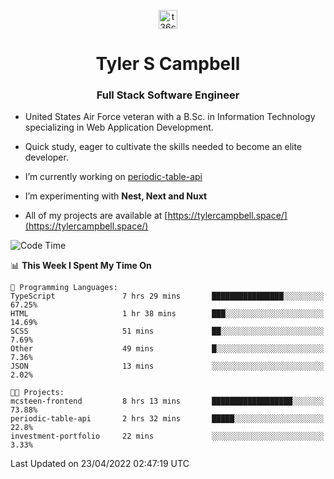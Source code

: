 <p align="center">
<a href="https://www.linkedin.com/in/t36campbell" target="blank"><img align="center" src="https://ik.imagekit.io/t36campbell/Portfolio/linkedin.png.original_m8bbGgPh6.png" alt="t36campbell" height="30" width="30" /></a>
</p>
<h1 align="center">Tyler S Campbell</h1>
<h3 align="center">Full Stack Software Engineer</h3>

* United States Air Force veteran with a B.Sc. in Information Technology specializing in Web Application Development. 

* Quick study, eager to cultivate the skills needed to become an elite developer.

* I’m currently working on [periodic-table-api](https://github.com/t36campbell/periodic-table-api)

* I’m experimenting with **Nest, Next and Nuxt**

* All of my projects are available at [https://tylercampbell.space/](https://tylercampbell.space/)

<!--START_SECTION:waka-->
![Code Time](http://img.shields.io/badge/Code%20Time-1%2C587%20hrs%209%20mins-blue)

📊 **This Week I Spent My Time On** 

```text
💬 Programming Languages: 
TypeScript               7 hrs 29 mins       ████████████████░░░░░░░░░   67.25% 
HTML                     1 hr 38 mins        ███░░░░░░░░░░░░░░░░░░░░░░   14.69% 
SCSS                     51 mins             ██░░░░░░░░░░░░░░░░░░░░░░░   7.69% 
Other                    49 mins             █░░░░░░░░░░░░░░░░░░░░░░░░   7.36% 
JSON                     13 mins             ░░░░░░░░░░░░░░░░░░░░░░░░░   2.02%

🐱‍💻 Projects: 
mcsteen-frontend         8 hrs 13 mins       ██████████████████░░░░░░░   73.88% 
periodic-table-api       2 hrs 32 mins       █████░░░░░░░░░░░░░░░░░░░░   22.8% 
investment-portfolio     22 mins             ░░░░░░░░░░░░░░░░░░░░░░░░░   3.33%

```


 Last Updated on 23/04/2022 02:47:19 UTC
<!--END_SECTION:waka-->
